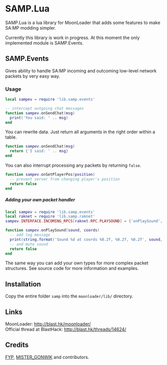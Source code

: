 # SAMP.Lua
SAMP.Lua is a lua library for MoonLoader that adds some features to make SA:MP modding simpler.

Currently this library is work in progress. At this moment the only implemented module is SAMP.Events.

## SAMP.Events
Gives ability to handle SA:MP incoming and outcoming low-level network packets by very easy way.

### Usage
```lua
local sampev = require 'lib.samp.events'

-- intercept outgoing chat messages
function sampev.onSendChat(msg)
  print('You said: ' .. msg)
end
```
You can rewrite data. Just return all arguments in the right order within a table.
```lua
function sampev.onSendChat(msg)
  return {'I said: ' .. msg}
end
```
You can also interrupt processing any packets by returning `false`.
```lua
function sampev.onSetPlayerPos(position)
  -- prevent server from changing player's position
  return false
end
```
##### Adding your own packet handler
```lua
local sampev = require 'lib.samp.events'
local raknet = require 'lib.samp.raknet'
sampev.INTERFACE.INCOMING_RPCS[raknet.RPC.PLAYSOUND] = {'onPlaySound', {soundId = 'int32'}, {coordinates = 'vector3d'}}

function sampev.onPlaySound(sound, coords)
  -- add log message
  print(string.format('Sound %d at coords %0.2f, %0.2f, %0.2f', sound, coords.x, coords.y, coords.z))
  -- and mute sound
  return false
end
```
The same way you can add your own types for more complex packet structures. See source code for more information and examples.

## Installation
Copy the entire folder `samp` into the `moonloader/lib/` directory.

## Links
MoonLoader: http://blast.hk/moonloader/  
Official thread at BlastHack: http://blast.hk/threads/14624/

## Credits
[FYP](https://github.com/THE-FYP), [MISTER_GONWIK](https://github.com/MISTERGONWIK) and contributors.
